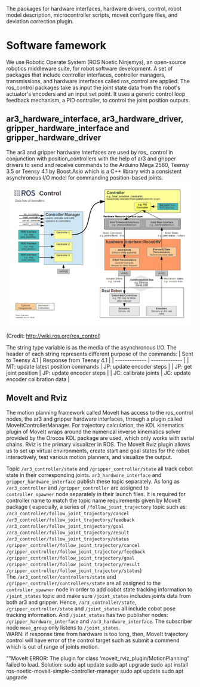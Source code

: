 The packages for hardware interfaces, hardware drivers, control, robot model description, microcontroller scripts, moveit configure files, and deviation correction plugin.
# Software famework
We use Robotic Operate System (ROS Noetic Ninjemys), an open-source robotics middleware suite, for robot software development. A set of packages that include controller interfaces, controller managers, transmissions, and hardware interfaces called ros_control are applied. The ros_control packages take as input the joint state data from the robot's actuator's encoders and an input set point. It uses a generic control loop feedback mechanism, a PID controller, to control the joint position outputs.
## ar3_hardware_interface, ar3_hardware_driver, gripper_hardware_interface and gripper_hardware_driver
The ar3 and gripper hardware Interfaces are used by ros_ control in conjunction with position_controllers with the help of ar3 and gripper drivers to send and receive commands to the Arduino Mega 2560, Teensy 3.5 or Teensy 4.1 by Boost.Asio which is a C++ library with a consistent asynchronous I/O model for commanding position-based joints.
![](ros_control.png)

(Credit: http://wiki.ros.org/ros_control)

The string type variable is as the media of the asynchronous I/O. The header of each string represents different purpose of the commands:
| Sent to Teensy 4.1  | Response from Teensy 4.1 |
| ------------- | ------------- |
| MT: update latest position commands  | JP: update encoder steps  |
| JP: get joint position  | JP: update encoder steps  |
| JC: calibrate joints  | JC: update encoder calibration data  |


## MoveIt and Rviz
The motion planning framework called MoveIt has access to the ros_control nodes, the ar3 and gripper hardware interfaces, through a plugin called MoveItControllerManager. For trajectory calculation, the KDL kinematics plugin of MoveIt wraps around the numerical inverse kinematics solver provided by the Orocos KDL package are used, which only works with serial chains. Rviz is the primary visualizer in ROS. The MoveIt Rviz plugin allows us to set up virtual environments, create start and goal states for the robot interactively, test various motion planners, and visualize the output.


Topic `/ar3_controller/state` and `/gripper_controller/state` all track cobot state in their corresponding joints. `ar3_hardware_interface` and `gripper_hardware_interface` publish these topic separately. As long as `/ar3_controller` and `/gripper_controller` are assigned to `controller_spawner` node separately in their launch files. It is required for controller name to match the topic name requirements given by MoveIt package ( especially, a series of `/follow_joint_trajectory` topic such as:<br />
`/ar3_controller/follow_joint_trajectory/cancel`<br />
`/ar3_controller/follow_joint_trajectory/feedback`<br />
`/ar3_controller/follow_joint_trajectory/goal`<br />
`/ar3_controller/follow_joint_trajectory/result`<br />
`/ar3_controller/follow_joint_trajectory/status`<br />
`/gripper_controller/follow_joint_trajectory/cancel`<br />
`/gripper_controller/follow_joint_trajectory/feedback`<br />
`/gripper_controller/follow_joint_trajectory/goal`<br />
`/gripper_controller/follow_joint_trajectory/result`<br />
`/gripper_controller/follow_joint_trajectory/status`)<br />
The `/ar3_controller/controllers/state` and `/gripper_controller/controllers/state` are all assigned to the `controller_spawner` node in order to add cobot state tracking information to `/joint_states` topic and make sure `/joint_states` includes joints data from both ar3 and gripper. Hence, `/ar3_controller/state`, `/gripper_controller/state` and `/joint_states` all include cobot pose tracking information. And `/joint_states` has two publisher nodes: `/gripper_hardware_interface` and `/ar3_hardware_interface`. The subscriber node `move_group` only listens to `/joint_states`.<br />
WARN: if response time from hardware is too long, then, MoveIt trajectory control will have error of the control target such as submit a commend which is out of range of joints motion.


""MoveIt ERROR:
The plugin for class ‘moveit_rviz_plugin/MotionPlanning” failed to load.
Solution:
sudo apt update
sudo apt upgrade
sudo apt install ros-noetic-moveit-simple-controller-manager
sudo apt update
sudo apt upgrade
